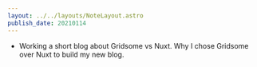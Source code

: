 ```yaml
---
layout: ../../layouts/NoteLayout.astro
publish_date: 20210114
---
```


- Working a short blog about Gridsome vs Nuxt. Why I chose Gridsome over Nuxt to build my new blog.
